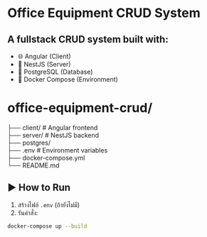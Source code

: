 # Office Equipment CRUD System

## A fullstack CRUD system built with:

- 🌐 Angular (Client)
- 🚀 NestJS (Server)
- 🐘 PostgreSQL (Database)
- 🐳 Docker Compose (Environment)

# office-equipment-crud/
├── client/ # Angular frontend<br>
├── server/ # NestJS backend<br>
├── postgres/<br>
├── .env # Environment variables<br>
├── docker-compose.yml<br>
└── README.md<br>


## ▶️ How to Run

1. สร้างไฟล์ `.env` (ถ้ายังไม่มี)
2. รันคำสั่ง:

```bash
docker-compose up --build
```
